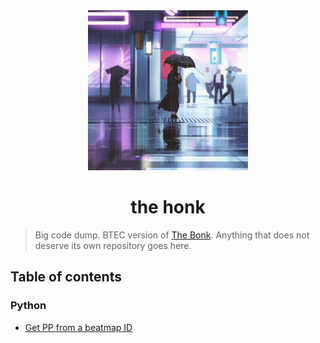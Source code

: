 <div align="center">
    <img height="256" src="https://raw.githubusercontent.com/newtykins/the-honk/main/readme.png">
    <h1>the honk</h1>
</div>

> Big code dump. BTEC version of [The Bonk](https://github.com/GD-NTB/the-bonk). Anything that does not deserve its own repository goes here.

## Table of contents

### Python

- [Get PP from a beatmap ID](python/pp%20from%20beatmap%20id)